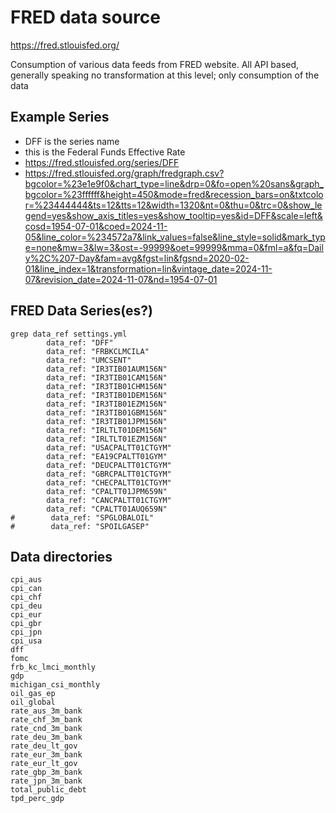 # FRED data source
https://fred.stlouisfed.org/

Consumption of various data feeds from FRED website. All API based, generally speaking no transformation at this level; only consumption of the data


## Example Series
- DFF is the series name
- this is the Federal Funds Effective Rate
- https://fred.stlouisfed.org/series/DFF
- https://fred.stlouisfed.org/graph/fredgraph.csv?bgcolor=%23e1e9f0&chart_type=line&drp=0&fo=open%20sans&graph_bgcolor=%23ffffff&height=450&mode=fred&recession_bars=on&txtcolor=%23444444&ts=12&tts=12&width=1320&nt=0&thu=0&trc=0&show_legend=yes&show_axis_titles=yes&show_tooltip=yes&id=DFF&scale=left&cosd=1954-07-01&coed=2024-11-05&line_color=%234572a7&link_values=false&line_style=solid&mark_type=none&mw=3&lw=3&ost=-99999&oet=99999&mma=0&fml=a&fq=Daily%2C%207-Day&fam=avg&fgst=lin&fgsnd=2020-02-01&line_index=1&transformation=lin&vintage_date=2024-11-07&revision_date=2024-11-07&nd=1954-07-01


## FRED Data Series(es?)
```
grep data_ref settings.yml 
        data_ref: "DFF"
        data_ref: "FRBKCLMCILA"
        data_ref: "UMCSENT"
        data_ref: "IR3TIB01AUM156N"
        data_ref: "IR3TIB01CAM156N"
        data_ref: "IR3TIB01CHM156N"
        data_ref: "IR3TIB01DEM156N"
        data_ref: "IR3TIB01EZM156N"
        data_ref: "IR3TIB01GBM156N"
        data_ref: "IR3TIB01JPM156N"
        data_ref: "IRLTLT01DEM156N"
        data_ref: "IRLTLT01EZM156N"
        data_ref: "USACPALTT01CTGYM"
        data_ref: "EA19CPALTT01GYM"
        data_ref: "DEUCPALTT01CTGYM"
        data_ref: "GBRCPALTT01CTGYM"
        data_ref: "CHECPALTT01CTGYM"
        data_ref: "CPALTT01JPM659N"
        data_ref: "CANCPALTT01CTGYM"
        data_ref: "CPALTT01AUQ659N"
#        data_ref: "SPGLOBALOIL"
#        data_ref: "SPOILGASEP"
```


## Data directories
```
cpi_aus
cpi_can
cpi_chf
cpi_deu
cpi_eur
cpi_gbr
cpi_jpn
cpi_usa
dff
fomc
frb_kc_lmci_monthly
gdp
michigan_csi_monthly
oil_gas_ep
oil_global
rate_aus_3m_bank
rate_chf_3m_bank
rate_cnd_3m_bank
rate_deu_3m_bank
rate_deu_lt_gov
rate_eur_3m_bank
rate_eur_lt_gov
rate_gbp_3m_bank
rate_jpn_3m_bank
total_public_debt
tpd_perc_gdp
```
